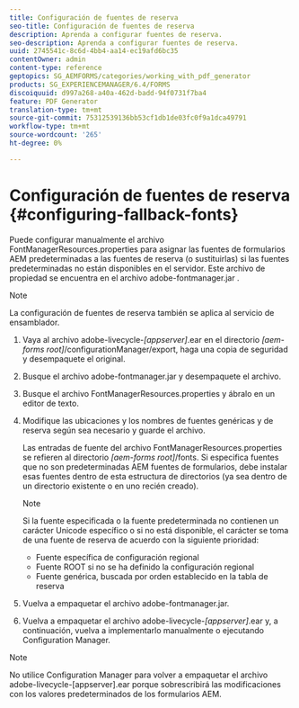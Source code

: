```yaml
---
title: Configuración de fuentes de reserva
seo-title: Configuración de fuentes de reserva
description: Aprenda a configurar fuentes de reserva.
seo-description: Aprenda a configurar fuentes de reserva.
uuid: 2745541c-8c6d-4bb4-aa14-ec19afd6bc35
contentOwner: admin
content-type: reference
geptopics: SG_AEMFORMS/categories/working_with_pdf_generator
products: SG_EXPERIENCEMANAGER/6.4/FORMS
discoiquuid: d997a268-a40a-462d-badd-94f0731f7ba4
feature: PDF Generator
translation-type: tm+mt
source-git-commit: 75312539136bb53cf1db1de03fc0f9a1dca49791
workflow-type: tm+mt
source-wordcount: '265'
ht-degree: 0%

---
```



# Configuración de fuentes de reserva {#configuring-fallback-fonts}

Puede configurar manualmente el archivo FontManagerResources.properties para asignar las fuentes de formularios AEM predeterminadas a las fuentes de reserva (o sustituirlas) si las fuentes predeterminadas no están disponibles en el servidor. Este archivo de propiedad se encuentra en el archivo adobe-fontmanager.jar .

>[!NOTE]
>
>La configuración de fuentes de reserva también se aplica al servicio de ensamblador.

1. Vaya al archivo adobe-livecycle-*[appserver]*.ear en el directorio *[aem-forms root]*/configurationManager/export, haga una copia de seguridad y desempaquete el original.
1. Busque el archivo adobe-fontmanager.jar y desempaquete el archivo.
1. Busque el archivo FontManagerResources.properties y ábralo en un editor de texto.
1. Modifique las ubicaciones y los nombres de fuentes genéricas y de reserva según sea necesario y guarde el archivo.

   Las entradas de fuente del archivo FontManagerResources.properties se refieren al directorio *[aem-forms root]*/fonts. Si especifica fuentes que no son predeterminadas AEM fuentes de formularios, debe instalar esas fuentes dentro de esta estructura de directorios (ya sea dentro de un directorio existente o en uno recién creado).

   >[!NOTE]
   >
   >Si la fuente especificada o la fuente predeterminada no contienen un carácter Unicode específico o si no está disponible, el carácter se toma de una fuente de reserva de acuerdo con la siguiente prioridad:

   * Fuente específica de configuración regional
   * Fuente ROOT si no se ha definido la configuración regional
   * Fuente genérica, buscada por orden establecido en la tabla de reserva

1. Vuelva a empaquetar el archivo adobe-fontmanager.jar.
1. Vuelva a empaquetar el archivo adobe-livecycle-*[appserver]*.ear y, a continuación, vuelva a implementarlo manualmente o ejecutando Configuration Manager.

>[!NOTE]
>
>No utilice Configuration Manager para volver a empaquetar el archivo adobe-livecycle-[appserver].ear porque sobrescribirá las modificaciones con los valores predeterminados de los formularios AEM.

